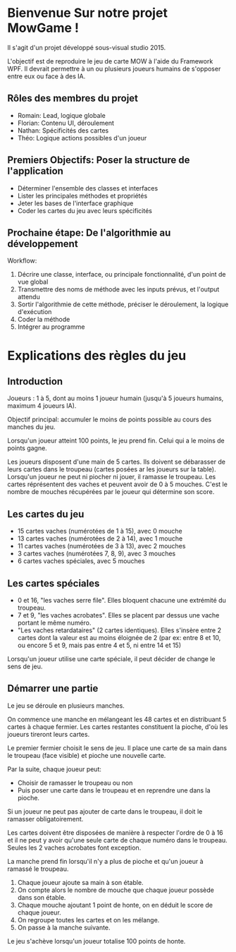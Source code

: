 # Bienvenue Sur notre projet MowGame !

Il s'agit d'un projet développé sous-visual studio 2015.

L'objectif est de reproduire le jeu de carte MOW à l'aide du Framework WPF.
Il devrait permettre à un ou plusieurs joueurs humains de s'opposer entre eux ou face à des IA.

## Rôles des membres du projet

* Romain:  Lead, logique globale
* Florian: Contenu UI, déroulement
* Nathan:  Spécificités des cartes
* Théo:    Logique actions possibles d'un joueur

## Premiers Objectifs: Poser la structure de l'application

* Déterminer l'ensemble des classes et interfaces
* Lister les principales méthodes et propriétés
* Jeter les bases de l'interface graphique
* Coder les cartes du jeu avec leurs spécificités

## Prochaine étape: De l'algorithmie au développement

Workflow:
1. Décrire une classe, interface, ou principale fonctionnalité, d'un point de vue global
2. Transmettre des noms de méthode avec les inputs prévus, et l'output attendu
3. Sortir l'algorithmie de cette méthode, préciser le déroulement, la logique d'exécution
4. Coder la méthode
5. Intégrer au programme

# Explications des règles du jeu

## Introduction

Joueurs : 1 à 5, dont au moins 1 joueur humain (jusqu'à 5 joueurs humains, maximum 4 joueurs IA).

Objectif principal: accumuler le moins de points possible au cours des manches du jeu.

Lorsqu'un joueur atteint 100 points, le jeu prend fin. Celui qui a le moins de points gagne.

Les joueurs disposent d'une main de 5 cartes. Ils doivent se débarasser de leurs cartes dans le troupeau (cartes posées ar les joueurs sur la table). Lorsqu'un joueur ne peut ni piocher ni jouer, il ramasse le troupeau.
Les cartes réprésentent des vaches et peuvent avoir de 0 à 5 mouches. C'est le nombre de mouches récupérées par le joueur qui détermine son score.

## Les cartes du jeu

* 15 cartes vaches (numérotées de 1 à 15), avec 0 mouche
* 13 cartes vaches (numérotées de 2 à 14), avec 1 mouche
* 11 cartes vaches (numérotées de 3 à 13), avec 2 mouches
* 3 cartes vaches (numérotées 7, 8, 9), avec 3 mouches
* 6 cartes vaches spéciales, avec 5 mouches

## Les cartes spéciales

* 0 et 16, "les vaches serre file". Elles bloquent chacune une extrémité du troupeau.
* 7 et 9, "les vaches acrobates". Elles se placent par dessus une vache portant le même numéro.
* "Les vaches retardataires" (2 cartes identiques). Elles s'insère entre 2 cartes dont la valeur est au moins éloignée de 2
(par ex: entre 8 et 10, ou encore 5 et 9, mais pas entre 4 et 5, ni entre 14 et 15)

Lorsqu'un joueur utilise une carte spéciale, il peut décider de change le sens de jeu.

## Démarrer une partie

Le jeu se déroule en plusieurs manches.

On commence une manche en mélangeant les 48 cartes et en distribuant 5 cartes à chaque fermier.
Les cartes restantes constituent la pioche, d'où les joueurs tireront leurs cartes.

Le premier fermier choisit le sens de jeu. Il place une carte de sa main dans le troupeau (face visible) et pioche une nouvelle carte.

Par la suite, chaque joueur peut:
* Choisir de ramasser le troupeau ou non
* Puis poser une carte dans le troupeau et en reprendre une dans la pioche.

Si un joueur ne peut pas ajouter de carte dans le troupeau, il doit le ramasser obligatoirement.

Les cartes doivent être disposées de manière à respecter l'ordre de 0 à 16 et il ne peut y avoir qu'une seule carte de chaque numéro dans le troupeau. Seules les 2 vaches acrobates font exception.

La manche prend fin lorsqu'il n'y a plus de pioche et qu'un joueur à ramassé le troupeau.

1. Chaque joueur ajoute sa main à son étable.
2. On compte alors le nombre de mouche que chaque joueur possède dans son étable. 
3. Chaque mouche ajoutant 1 point de honte, on en déduit le score de chaque joueur.
4. On regroupe toutes les cartes et on les mélange.
5. On passe à la manche suivante.

Le jeu s'achève lorsqu'un joueur totalise 100 points de honte.

